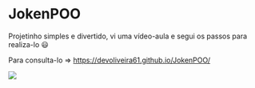 # JokenPOO

Projetinho simples e divertido, vi uma vídeo-aula e segui os passos para realiza-lo 😃

Para consulta-lo => https://devoliveira61.github.io/JokenPOO/

<img src="https://i.ibb.co/DtvGgqf/Jokeen-POO.png">
